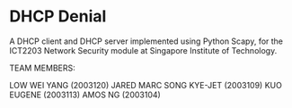 # DHCP Denial

A DHCP client and DHCP server implemented using Python Scapy, for the ICT2203 Network Security module at Singapore Institute of Technology.

TEAM MEMBERS:

LOW WEI YANG (2003120)
JARED MARC SONG KYE-JET (2003109)
KUO EUGENE (2003113)
AMOS NG (2003104)
